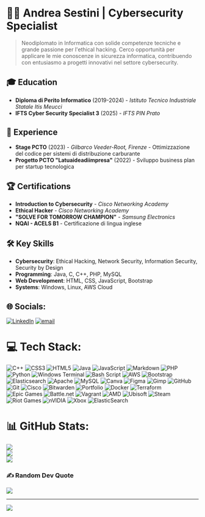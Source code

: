 # 👨‍💻 Andrea Sestini | Cybersecurity Specialist

> Neodiplomato in Informatica con solide competenze tecniche e grande passione per l'ethical hacking. Cerco opportunità per applicare le mie conoscenze in sicurezza informatica, contribuendo con entusiasmo a progetti innovativi nel settore cybersecurity.

## 🎓 Education
- **Diploma di Perito Informatico** (2019-2024) - *Istituto Tecnico Industriale Statale Itis Meucci*
- **IFTS Cyber Security Specialist 3** (2025) - *IFTS PIN Prato*

## 💼 Experience
- **Stage PCTO** (2023) - *Gilbarco Veeder-Root, Firenze* - Ottimizzazione del codice per sistemi di distribuzione carburante
- **Progetto PCTO "Latuaideadiimpresa"** (2022) - Sviluppo business plan per startup tecnologica

## 🏆 Certifications
- **Introduction to Cybersecurity** - *Cisco Networking Academy*
- **Ethical Hacker** - *Cisco Networking Academy*
- **"SOLVE FOR TOMORROW CHAMPION"** - *Samsung Electronics*
- **NQAI - ACELS B1** - Certificazione di lingua inglese

## 🛠️ Key Skills
- **Cybersecurity**: Ethical Hacking, Network Security, Information Security, Security by Design
- **Programming**: Java, C, C++, PHP, MySQL
- **Web Development**: HTML, CSS, JavaScript, Bootstrap
- **Systems**: Windows, Linux, AWS Cloud


## 🌐 Socials:
[![LinkedIn](https://img.shields.io/badge/LinkedIn-%230077B5.svg?logo=linkedin&logoColor=white)](https://linkedin.com/in/https://www.linkedin.com/authwall?trk=bf&trkInfo=AQHSFxU_In6OVgAAAZYAxiXgKWgz7gMfBrtS-5g-luUXaQ4DZFIgO_RORrty3bhnqD3zGtMkteEu3SN9U87UzS_IlljBXqnn0bzwYU0pDxy5kF5FaZlDPWgpteRRC3Z4zNU-A8o=&original_referer=&sessionRedirect=https%3A%2F%2Fwww.linkedin.com%2Fin%2Fandrea-sestini-1a6b87320%3Futm_source%3Dshare%26utm_campaign%3Dshare_via%26utm_content%3Dprofile%26utm_medium%3Dandroid_app) [![email](https://img.shields.io/badge/Email-D14836?logo=gmail&logoColor=white)](mailto:andrea.sestini2005@gmail.com) 

# 💻 Tech Stack:
![C++](https://img.shields.io/badge/c++-%2300599C.svg?style=for-the-badge&logo=c%2B%2B&logoColor=white) ![CSS3](https://img.shields.io/badge/css3-%231572B6.svg?style=for-the-badge&logo=css3&logoColor=white) ![HTML5](https://img.shields.io/badge/html5-%23E34F26.svg?style=for-the-badge&logo=html5&logoColor=white) ![Java](https://img.shields.io/badge/java-%23ED8B00.svg?style=for-the-badge&logo=openjdk&logoColor=white) ![JavaScript](https://img.shields.io/badge/javascript-%23323330.svg?style=for-the-badge&logo=javascript&logoColor=%23F7DF1E) ![Markdown](https://img.shields.io/badge/markdown-%23000000.svg?style=for-the-badge&logo=markdown&logoColor=white) ![PHP](https://img.shields.io/badge/php-%23777BB4.svg?style=for-the-badge&logo=php&logoColor=white) ![Python](https://img.shields.io/badge/python-3670A0?style=for-the-badge&logo=python&logoColor=ffdd54) ![Windows Terminal](https://img.shields.io/badge/Windows%20Terminal-%234D4D4D.svg?style=for-the-badge&logo=windows-terminal&logoColor=white) ![Bash Script](https://img.shields.io/badge/bash_script-%23121011.svg?style=for-the-badge&logo=gnu-bash&logoColor=white) ![AWS](https://img.shields.io/badge/AWS-%23FF9900.svg?style=for-the-badge&logo=amazon-aws&logoColor=white) ![Bootstrap](https://img.shields.io/badge/bootstrap-%238511FA.svg?style=for-the-badge&logo=bootstrap&logoColor=white) ![Elasticsearch](https://img.shields.io/badge/elasticsearch-%230377CC.svg?style=for-the-badge&logo=elasticsearch&logoColor=white) ![Apache](https://img.shields.io/badge/apache-%23D42029.svg?style=for-the-badge&logo=apache&logoColor=white) ![MySQL](https://img.shields.io/badge/mysql-4479A1.svg?style=for-the-badge&logo=mysql&logoColor=white) ![Canva](https://img.shields.io/badge/Canva-%2300C4CC.svg?style=for-the-badge&logo=Canva&logoColor=white) ![Figma](https://img.shields.io/badge/figma-%23F24E1E.svg?style=for-the-badge&logo=figma&logoColor=white) ![Gimp](https://img.shields.io/badge/Gimp-657D8B?style=for-the-badge&logo=gimp&logoColor=FFFFFF) ![GitHub](https://img.shields.io/badge/github-%23121011.svg?style=for-the-badge&logo=github&logoColor=white) ![Git](https://img.shields.io/badge/git-%23F05033.svg?style=for-the-badge&logo=git&logoColor=white) ![Cisco](https://img.shields.io/badge/cisco-%23049fd9.svg?style=for-the-badge&logo=cisco&logoColor=black) ![Bitwarden](https://img.shields.io/badge/bitwarden-%23175DDC.svg?style=for-the-badge&logo=bitwarden&logoColor=white) ![Portfolio](https://img.shields.io/badge/Portfolio-%23000000.svg?style=for-the-badge&logo=firefox&logoColor=#FF7139) ![Docker](https://img.shields.io/badge/docker-%230db7ed.svg?style=for-the-badge&logo=docker&logoColor=white) ![Terraform](https://img.shields.io/badge/terraform-%235835CC.svg?style=for-the-badge&logo=terraform&logoColor=white) ![Epic Games](https://img.shields.io/badge/epicgames-%23313131.svg?style=for-the-badge&logo=epicgames&logoColor=white) ![Battle.net](https://img.shields.io/badge/battle.net-%2300AEFF.svg?style=for-the-badge&logo=battle.net&logoColor=white) ![Vagrant](https://img.shields.io/badge/vagrant-%231563FF.svg?style=for-the-badge&logo=vagrant&logoColor=white) ![AMD](https://img.shields.io/badge/AMD-%23000000.svg?style=for-the-badge&logo=amd&logoColor=white) ![Ubisoft](https://img.shields.io/badge/Ubisoft-%23F5F5F5.svg?style=for-the-badge&logo=Ubisoft&logoColor=black) ![Steam](https://img.shields.io/badge/steam-%23000000.svg?style=for-the-badge&logo=steam&logoColor=white) ![Riot Games](https://img.shields.io/badge/riotgames-D32936.svg?style=for-the-badge&logo=riotgames&logoColor=white) ![nVIDIA](https://img.shields.io/badge/nVIDIA-%2376B900.svg?style=for-the-badge&logo=nVIDIA&logoColor=white) ![Xbox](https://img.shields.io/badge/xbox-%23107C10.svg?style=for-the-badge&logo=xbox&logoColor=white) ![ElasticSearch](https://img.shields.io/badge/-ElasticSearch-005571?style=for-the-badge&logo=elasticsearch)
# 📊 GitHub Stats:
![](https://github-readme-stats.vercel.app/api?username=andreaexe&theme=aura&hide_border=false&include_all_commits=true&count_private=true)<br/>
![](https://nirzak-streak-stats.vercel.app/?user=andreaexe&theme=aura&hide_border=false)<br/>
![](https://github-readme-stats.vercel.app/api/top-langs/?username=andreaexe&theme=aura&hide_border=false&include_all_commits=true&count_private=true&layout=compact)

### ✍️ Random Dev Quote
![](https://quotes-github-readme.vercel.app/api?type=horizontal&theme=radical)

---
[![](https://visitcount.itsvg.in/api?id=andreaexe&icon=0&color=0)](https://visitcount.itsvg.in)

<!-- Proudly created with GPRM ( https://gprm.itsvg.in ) -->

